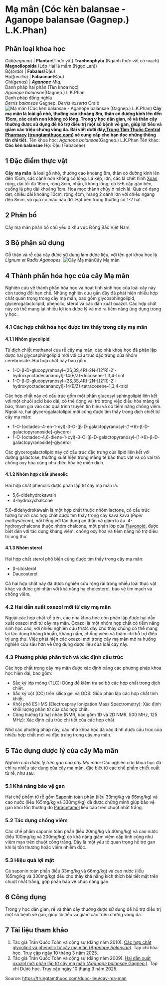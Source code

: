 # Mạ mân (Cóc kèn balansae - Aganope balansae (Gagnep.) L.K.Phan)

Phân loại khoa học  
---  
Giới(_regnum_) |  **Plantae**(Thực vật) **Tracheophyta** (Ngành thực vật có mạch) **Magnoliopsida** (Lớp Hai lá mầm (Ngọc Lan))  
Bộ(_ordo_) | **Fabales**(Đậu)  
Họ(_familia_) | **Fabaceae**(Đậu)  
Chi(_genus_) | _**Aganope**_ Miq.  
Danh pháp hai phần (Tên khoa học)  
_Aganope balansae_(Gagnep.) L.K.Phan  
Danh pháp đồng nghĩa  
_Derris balansae_ Gagnep. _Derris exserta_ Craib  
![Mạ mân \(Cóc kèn balansae - Aganope balansae \(Gagnep.\) L.K.Phan\)](https://trungtamthuoc.com/images/others/cay-ma-man-1-7304.jpg)
**Cây mạ mân là loài gỗ nhỏ, thường cao khoảng 8m, thân có đường kính lên đến 15cm, các cành non không có lông. Trong y học dân gian, rễ và thân cây thường được sử dụng để hỗ trợ điều trị một số bệnh về gan, giúp lợi tiểu và giảm các triệu chứng vàng da. Bài viết dưới đây,[Trung Tâm Thuốc Central Pharmacy](https://trungtamthuoc.com/ "Trung Tâm Thuốc Central Pharmacy") ([trungtamthuoc.com](https://trungtamthuoc.com/ "trungtamthuoc.com")) sẽ cung cấp cho bạn đọc những thông tin chi tiết.**
Tên khoa học: _Aganope balansae_(Gagnep.) L.K.Phan
Tên khác: **Cóc kèn balansae**
Họ: Đậu (Fabaceae)
##  1 Đặc điểm thực vật
**Cây mạ mân** là loài gỗ nhỏ, thường cao khoảng 8m, thân có đường kính lên đến 15cm, các cành non không có lông. Lá kép, lớn, các lá chét hình [Xoan](https://trungtamthuoc.com/duoc-lieu/cay-xoan "Xoan") rộng, dài tối đa 16cm, rộng 8cm, nhẵn, không lông; có 5-6 cặp gân bên, cuống lá phụ dài khoảng 1cm. Hoa mọc thành chùy ở nách lá. Quả có dạng dẹt, chiều dài khoảng 10cm, rộng 4cm, mang 2 cánh lớn với chiều ngang đến 8mm, vỏ quả có màu nâu đỏ. Hạt bên trong thường có 1-2 hạt.
##  2 Phân bố
Cây mạ mân phân bố chủ yếu ở khu vực Đông Bắc Việt Nam.
##  3 Bộ phận sử dụng
Gỗ thân và rễ của cây được sử dụng làm dược liệu, với tên gọi khoa học là _Lignum et Radix Aganopes._
![Cây Mạ mân](https://trungtamthuoc.com/images/item/cay-ma-man-2.jpg)Cây Mạ mân
##  4 Thành phần hóa học của cây Mạ mân
Nghiên cứu về thành phần hóa học và hoạt tính sinh học của loài cây này còn tương đối hạn chế. Những nghiên cứu gần đây đã phát hiện nhiều hợp chất quan trọng trong cây mạ mân, bao gồm glycosphingolipid, glycerogalactolipid, phenolic, sterol và các dẫn xuất oxazol. Các hợp chất này có thể mang lại nhiều lợi ích dược lý và mở ra tiềm năng ứng dụng trong y học.
### 4.1 Các hợp chất hóa học được tìm thấy trong cây mạ mân
#### 4.1.1 Nhóm glycolipid
Từ dịch chiết methanol của rễ cây mạ mân, các nhà khoa học đã phân lập được hai glycosphingolipid mới với cấu trúc đặc trưng của nhóm cerebroside. Hai hợp chất này bao gồm:
  * 1-O-β-D-glucopyranosyl-(2S,3S,4R)-2N-[(2'R)-2'-hydroxyoctadecananoyl]-14(E/Z)-docosene-1,3,4-triol
  * 1-O-β-D-glucopyranosyl-(2S,3S,4R)-2N-[(2'R)-2'-hydroxyoctadecananoyl]-14(E/Z)-tetracosene-1,3,4-triol


Các hợp chất này có cấu trúc gồm một phần glucosyl sphingolipid liên kết với một chuỗi acid béo dài, có thể đóng vai trò trong việc điều hòa màng tế bào, tham gia vào các quá trình truyền tín hiệu và có tiềm năng chống viêm.
Ngoài ra, hai glycerogalactolipid mới cũng được tìm thấy trong dịch chiết từ cây mạ mân:
  * 1-O-(octadec-4-en-1-oyl)-3-O-[β-D-galactopyranosyl-(1→6)-β-D-galactopyranoside]-glycerol
  * 1-O-(octadec-4,6-diene-1-oyl)-3-O-[β-D-galactopyranosyl-(1→6)-β-D-galactopyranoside]-glycerol


Các glycerogalactolipid này có cấu trúc đặc trưng của lipid liên kết với đường galactose, thường xuất hiện trong màng tế bào thực vật và có vai trò chống oxy hóa cũng như điều hòa hệ miễn dịch.
#### 4.1.2 Nhóm hợp chất phenolic
Hai hợp chất phenolic được phân lập từ cây mạ mân là:
  * 5,6-didehydrokawain
  * 4-hydroxychalcone


5,6-didehydrokawain là một hợp chất thuộc nhóm lactone, có cấu trúc tương tự với các hợp chất được tìm thấy trong cây kava kava (_Piper methysticum_), nổi tiếng với tác dụng an thần và giảm lo âu.
4-hydroxychalcone thuộc nhóm chalcone, một phân lớp của [Flavonoid](https://trungtamthuoc.com/hoat-chat/flavonoid "Flavonoid"), được biết đến với tác dụng kháng viêm, chống oxy hóa và tiềm năng hỗ trợ điều trị ung thư.
#### 4.1.3 Nhóm sterol
Hai hợp chất sterol phổ biến cũng được tìm thấy trong cây mạ mân:
  * β-sitosterol
  * Daucosterol


Cả hai hợp chất này đã được nghiên cứu rộng rãi trong nhiều loài thực vật khác và được ghi nhận với khả năng hạ cholesterol, bảo vệ tim mạch và chống viêm.
### 4.2 Hai dẫn xuất oxazol mới từ cây mạ mân
Ngoài các hợp chất kể trên, các nhà khoa học còn phân lập được hai dẫn xuất oxazol mới từ cây mạ mân. 
Oxazol là một nhóm hợp chất có tiềm năng sinh học cao, với nhiều nghiên cứu trước đây cho thấy chúng có thể mang lại tác dụng kháng khuẩn, kháng nấm, chống viêm và thậm chí hỗ trợ điều trị ung thư. Việc phát hiện các oxazol mới trong cây mạ mân mở ra hướng nghiên cứu sâu hơn về ứng dụng dược liệu của loài cây này.
### 4.3 Phương pháp phân tích và xác định cấu trúc
Các hợp chất trong cây mạ mân được xác định bằng các phương pháp khoa học hiện đại, bao gồm:
  * Sắc ký lớp mỏng (TLC): Dùng để kiểm tra sơ bộ các hợp chất trong dịch chiết.
  * Sắc ký cột (CC) trên silica gel và ODS: Giúp phân lập các hợp chất tinh khiết.
  * Khối phổ ESI-MS (Electrospray Ionization Mass Spectrometry): Xác định khối lượng phân tử của các hợp chất.
  * Cộng hưởng từ hạt nhân (NMR, bao gồm 1D và 2D NMR, 500 MHz, 125 MHz): Xác định cấu trúc chi tiết của các hợp chất.


Nhờ các phương pháp này, các nhà khoa học đã xác định được cấu trúc của nhiều hợp chất mới và đặc trưng trong cây mạ mân. 
##  5 Tác dụng dược lý của cây Mạ mân
_Nghiên cứu dược lý trên gan của cây Mạ mân:_
Các nghiên cứu khoa học đã chỉ ra nhiều tác dụng của cây mạ mân, đặc biệt từ các chế phẩm chiết xuất từ rễ, như sau:
### 5.1 Khả năng bảo vệ gan
Hai chế phẩm từ rễ gồm [Saponin](https://trungtamthuoc.com/hoat-chat/saponin "Saponin") toàn phần (liều 33mg/kg và 66mg/kg) và cao nước (liều 165mg/kg và 330mg/kg) đã được chứng minh giúp bảo vệ gan khỏi tổn thương do [Paracetamol](https://trungtamthuoc.com/hoat-chat/paracetamol "Paracetamol") liều cao trên chuột nhắt trắng.
### 5.2 Tác dụng chống viêm
Các chế phẩm saponin toàn phần (liều 20mg/kg và 40mg/kg) và cao nước (liều 100mg/kg và 200mg/kg) có khả năng giảm viêm cấp tính cũng như viêm mạn trên chuột cống trắng. Đây là một yếu tố quan trọng hỗ trợ gan khi bị tổn thương hoặc viêm nhiễm độc.
### 5.3 Hiệu quả lợi mật
Cả saponin toàn phần (liều 33mg/kg và 66mg/kg) và cao nước (liều 165mg/kg và 330mg/kg) đều cho thấy khả năng kích thích bài tiết mật trên chuột nhắt trắng, góp phần bảo vệ chức năng gan.
##  6 Công dụng
Trong y học dân gian, rễ và thân cây thường được sử dụng để hỗ trợ điều trị một số bệnh về gan, giúp lợi tiểu và giảm các triệu chứng vàng da.
##  7 Tài liệu tham khảo
  1. Tác giả Trần Quốc Toản và cộng sự (đăng năm 2010). [Các hợp chất glycolipit và phenolic từ cây mạ mân (_Aganope balansae_)](https://vjs.ac.vn/index.php/vjchem/article/view/2093/pdf%28Vietnamese%29). Tạp chí hóa học. Truy cập ngày 10 tháng 3 năm 2025.
  2. Tác giả Trần Quốc Toản và cộng sự (đăng năm 2009). [Hai dẫn xuất oxazol mới phân lập từ cây mạ mân (_Aganope balansae_ Gagnep.)](http://tailieudientu.lrc.tnu.edu.vn/Upload/Collection/brief/brief_27309_30866_244201294489.pdf). Tạp chí Dược học. Truy cập ngày 10 tháng 3 năm 2025.




Source: https://trungtamthuoc.com/duoc-lieu/cay-ma-man